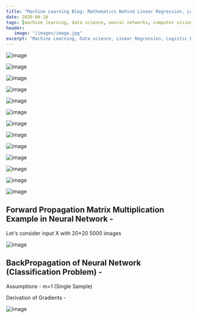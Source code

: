 ```yaml
---
title: "Machine Learning Blog: Mathematics Behind Linear Regression, Logistic Regression and Neural Networks"
date: 2020-06-10
tags: [machine learning, data science, neural networks, computer vision]
header:
   image: "/images/image.jpg"
excerpt: "Machine Learning, Data science, Linear Regression, Logistic Regression, Neural Networks"
---
```

![image](https://user-images.githubusercontent.com/55267125/85018684-3b332700-b18b-11ea-9802-ff226de267a6.png)

![image](https://user-images.githubusercontent.com/55267125/85018735-4ede8d80-b18b-11ea-9407-2aabf25e2c68.png)

![image](https://user-images.githubusercontent.com/55267125/85018820-6c135c00-b18b-11ea-8cfc-0e85eaf2905c.png)

![image](https://user-images.githubusercontent.com/55267125/85018903-906f3880-b18b-11ea-9703-2cfc17a7574f.png)

![image](https://user-images.githubusercontent.com/55267125/85018962-a8df5300-b18b-11ea-9b42-22651807d4a8.png)

![image](https://user-images.githubusercontent.com/55267125/85019032-bf85aa00-b18b-11ea-93e7-3dd4fe28315f.png)

![image](https://user-images.githubusercontent.com/55267125/85019061-cf9d8980-b18b-11ea-9148-50f71e364d74.png)

![image](https://user-images.githubusercontent.com/55267125/85019900-29eb1a00-b18d-11ea-9620-9975f439cc11.png)

![image](https://user-images.githubusercontent.com/55267125/85056952-b6153580-b1bd-11ea-933b-f692ba83d5fc.png)

![image](https://user-images.githubusercontent.com/55267125/85056991-c3cabb00-b1bd-11ea-9986-7539384c1720.png)

![image](https://user-images.githubusercontent.com/55267125/85057023-cdecb980-b1bd-11ea-88fe-4b3b7e80f709.png)

![image](https://user-images.githubusercontent.com/55267125/85057057-d8a74e80-b1bd-11ea-84c9-00a322402c63.png)

![image](https://user-images.githubusercontent.com/55267125/85057085-e1982000-b1bd-11ea-968e-ac4ddb7dd5e1.png)

## Forward Propagation Matrix Multiplication Example in Neural Network -

 Let's consider input X with 20*20 5000 images

 ![image](https://user-images.githubusercontent.com/55267125/83005450-70d26d80-a02e-11ea-8c28-770d312a82c5.png)

## BackPropagation of Neural Network (Classification Problem) -

  Assumptions - m=1 (Single Sample)  

  Derivation of Gradients -

  ![image](https://user-images.githubusercontent.com/55267125/82945977-324f9b00-9fbb-11ea-8069-205e5c05b6d1.png)

